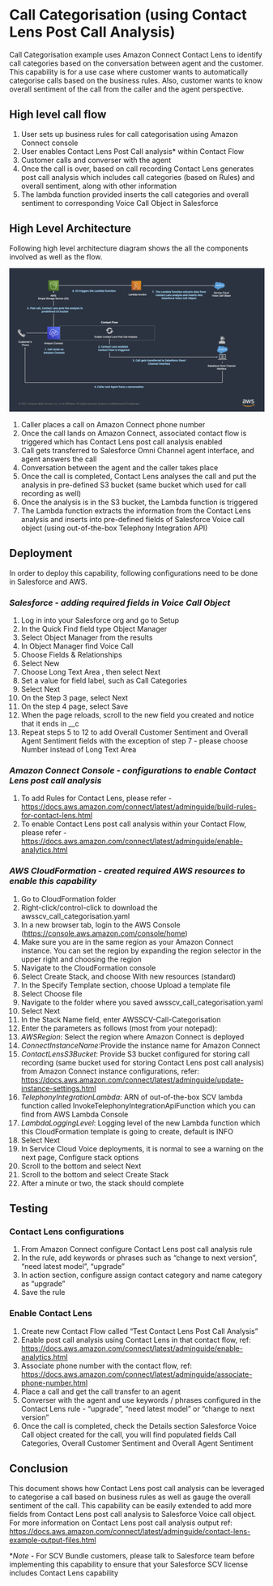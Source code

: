 # Call Categorisation (using Contact Lens Post Call Analysis)

Call Categorisation example uses Amazon Connect Contact Lens to identify call categories based on the conversation between agent and the customer. This capability is for a use case where customer wants to automatically categorise calls based on the business rules. Also, customer wants to know overall sentiment of the call from the caller and the agent perspective.

## High level call flow

1. User sets up business rules for call categorisation using Amazon Connect console
2. User enables Contact Lens Post Call analysis\* within Contact Flow
3. Customer calls and converser with the agent
4. Once the call is over, based on call recording Contact Lens generates post call analysis which includes call categories (based on Rules) and overall sentiment, along with other information
5. The lambda function provided inserts the call categories and overall sentiment to corresponding Voice Call Object in Salesforce

## High Level Architecture

Following high level architecture diagram shows the all the components involved as well as the flow.

![CL Post Call Architecture](Docs/Architecture.png)


1. Caller places a call on Amazon Connect phone number
2. Once the call lands on Amazon Connect, associated contact flow is triggered which has Contact Lens post call analysis enabled
3. Call gets transferred to Salesforce Omni Channel agent interface, and agent answers the call
4. Conversation between the agent and the caller takes place
5. Once the call is completed, Contact Lens analyses the call and put the analysis in pre-defined S3 bucket (same bucket which used for call recording as well)
6. Once the analysis is in the S3 bucket, the Lambda function is triggered
7. The Lambda function extracts the information from the Contact Lens analysis and inserts into pre-defined fields of Salesforce Voice call object (using out-of-the-box Telephony Integration API)

## Deployment

In order to deploy this capability, following configurations need to be done in Salesforce and AWS.

### _Salesforce - adding required fields in Voice Call Object_

1. Log in into your Salesforce org and go to Setup
2. In the Quick Find field type Object Manager
3. Select Object Manager from the results
4. In Object Manager find Voice Call
5. Choose Fields & Relationships
6. Select New
7. Choose Long Text Area , then select Next
8. Set a value for field label, such as Call Categories
9. Select Next
10. On the Step 3 page, select Next
11. On the step 4 page, select Save
12. When the page reloads, scroll to the new field you created and notice that it ends in \_\_c
13. Repeat steps 5 to 12 to add Overall Customer Sentiment and Overall Agent Sentiment fields with the exception of step 7 - please choose Number instead of Long Text Area

### _Amazon Connect Console - configurations to enable Contact Lens post call analysis_

1. To add Rules for Contact Lens, please refer - https://docs.aws.amazon.com/connect/latest/adminguide/build-rules-for-contact-lens.html
2. To enable Contact Lens post call analysis within your Contact Flow, please refer - https://docs.aws.amazon.com/connect/latest/adminguide/enable-analytics.html

### _AWS CloudFormation - created required AWS resources to enable this capability_

1. Go to CloudFormation folder
2. Right-click/control-click to download the awsscv_call_categorisation.yaml
3. In a new browser tab, login to the AWS Console (https://console.aws.amazon.com/console/home)
4. Make sure you are in the same region as your Amazon Connect instance. You can set the region by expanding the region selector in the upper right and choosing the region
5. Navigate to the CloudFormation console
6. Select Create Stack, and choose With new resources (standard)
7. In the Specify Template section, choose Upload a template file
8. Select Choose file
9. Navigate to the folder where you saved awsscv_call_categorisation.yaml
10. Select Next
11. In the Stack Name field, enter AWSSCV-Call-Categorisation
12. Enter the parameters as follows (most from your notepad):
13. _AWSRegion_: Select the region where Amazon Connect is deployed
14. _ConnectInstanceName_:Provide the instance name for Amazon Connect
15. _ContactLensS3Bucket_: Provide S3 bucket configured for storing call recording (same bucket used for storing Contact Lens post call analysis) from Amazon Connect instance configurations, refer: https://docs.aws.amazon.com/connect/latest/adminguide/update-instance-settings.html
16. _TelephonyIntegrationLambda_: ARN of out-of-the-box SCV lambda function called InvokeTelephonyIntegrationApiFunction which you can find from AWS Lambda Console
17. _LambdaLoggingLevel_: Logging level of the new Lambda function which this CloudFormation template is going to create, default is INFO
18. Select Next
19. In Service Cloud Voice deployments, it is normal to see a warning on the next page, Configure stack options
20. Scroll to the bottom and select Next
21. Scroll to the bottom and select Create Stack
22. After a minute or two, the stack should complete

## Testing

### Contact Lens configurations

1. From Amazon Connect configure Contact Lens post call analysis rule
2. In the rule, add keywords or phrases such as “change to next version”, “need latest model”, “upgrade”
3. In action section, configure assign contact category and name category as “upgrade”
4. Save the rule

### Enable Contact Lens

1. Create new Contact Flow called “Test Contact Lens Post Call Analysis”
2. Enable post call analysis using Contact Lens in that contact flow, ref: https://docs.aws.amazon.com/connect/latest/adminguide/enable-analytics.html
3. Associate phone number with the contact flow, ref: https://docs.aws.amazon.com/connect/latest/adminguide/associate-phone-number.html
4. Place a call and get the call transfer to an agent
5. Converser with the agent and use keywords / phrases configured in the Contact Lens rule - “upgrade”, “need latest model” or “change to next version”
6. Once the call is completed, check the Details section Salesforce Voice Call object created for the call, you will find populated fields Call Categories, Overall Customer Sentiment and Overall Agent Sentiment

## Conclusion

This document shows how Contact Lens post call analysis can be leveraged to categorise a call based on business rules as well as gauge the overall sentiment of the call. This capability can be easily extended to add more fields from Contact Lens post call analysis to Salesforce Voice call object. For more information on Contact Lens post call analysis output ref: https://docs.aws.amazon.com/connect/latest/adminguide/contact-lens-example-output-files.html

\*_Note -_ For SCV Bundle customers, please talk to Salesforce team before implementing this capability to ensure that your Salesforce SCV license includes Contact Lens capability
